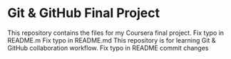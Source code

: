 # Git & GitHub Final Project
This repository contains the files for my Coursera final project.
Fix typo in README.m
Fix typo in README.md
This repository is for learning Git & GitHub collaboration workflow.
Fix typo in README
commit changes
